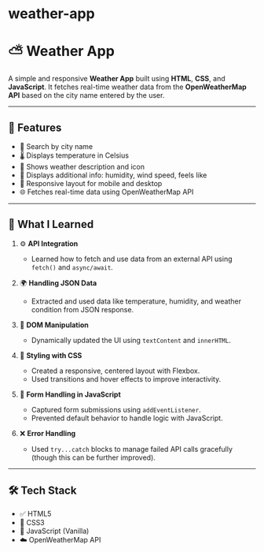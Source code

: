 # weather-app
# ⛅ Weather App

A simple and responsive **Weather App** built using **HTML**, **CSS**, and **JavaScript**. It fetches real-time weather data from the **OpenWeatherMap API** based on the city name entered by the user.

---

## 🌟 Features

- 🔎 Search by city name
- 🌡 Displays temperature in Celsius
- 📝 Shows weather description and icon
- 💨 Displays additional info: humidity, wind speed, feels like
- 📱 Responsive layout for mobile and desktop
- 🌐 Fetches real-time data using OpenWeatherMap API

---

## 🧠 What I Learned

1. ⚙️ **API Integration**  
   - Learned how to fetch and use data from an external API using `fetch()` and `async/await`.

2. 🌍 **Handling JSON Data**  
   - Extracted and used data like temperature, humidity, and weather condition from JSON response.

3. 🧾 **DOM Manipulation**  
   - Dynamically updated the UI using `textContent` and `innerHTML`.

4. 💅 **Styling with CSS**  
   - Created a responsive, centered layout with Flexbox.  
   - Used transitions and hover effects to improve interactivity.

5. 🧪 **Form Handling in JavaScript**  
   - Captured form submissions using `addEventListener`.  
   - Prevented default behavior to handle logic with JavaScript.

6. ❌ **Error Handling**  
   - Used `try...catch` blocks to manage failed API calls gracefully (though this can be further improved).

---

## 🛠 Tech Stack

- ✅ HTML5  
- 🎨 CSS3  
- 🧠 JavaScript (Vanilla)  
- ☁️ OpenWeatherMap API


